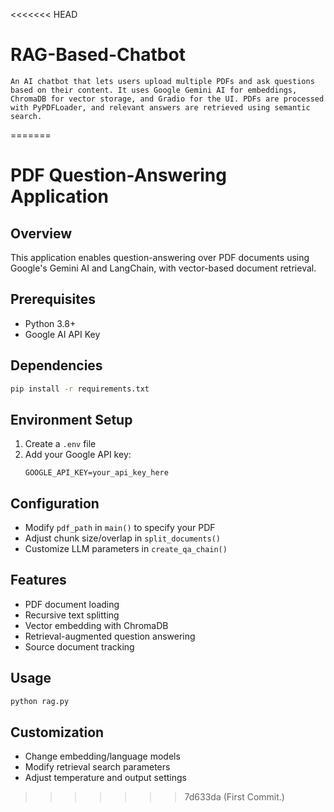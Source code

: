 <<<<<<< HEAD
# RAG-Based-Chatbot
    An AI chatbot that lets users upload multiple PDFs and ask questions based on their content. It uses Google Gemini AI for embeddings, ChromaDB for vector storage, and Gradio for the UI. PDFs are processed with PyPDFLoader, and relevant answers are retrieved using semantic search.
=======
# PDF Question-Answering Application

## Overview
This application enables question-answering over PDF documents using Google's Gemini AI and LangChain, with vector-based document retrieval.

## Prerequisites
- Python 3.8+
- Google AI API Key

## Dependencies
```bash
pip install -r requirements.txt 
```

## Environment Setup
1. Create a `.env` file
2. Add your Google API key:
   ```
   GOOGLE_API_KEY=your_api_key_here
   ```

## Configuration
- Modify `pdf_path` in `main()` to specify your PDF
- Adjust chunk size/overlap in `split_documents()`
- Customize LLM parameters in `create_qa_chain()`

## Features
- PDF document loading
- Recursive text splitting
- Vector embedding with ChromaDB
- Retrieval-augmented question answering
- Source document tracking

## Usage
```python
python rag.py
```

## Customization
- Change embedding/language models
- Modify retrieval search parameters
- Adjust temperature and output settings

>>>>>>> 7d633da (First Commit.)
